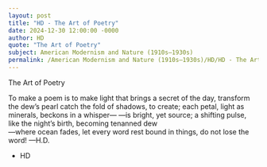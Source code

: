 ```yaml
---
layout: post
title: "HD - The Art of Poetry"
date: 2024-12-30 12:00:00 -0000
author: HD
quote: "The Art of Poetry"
subject: American Modernism and Nature (1910s–1930s)
permalink: /American Modernism and Nature (1910s–1930s)/HD/HD - The Art of Poetry
---
```


The Art of Poetry

To make a poem
   is to make light
     that brings
     a secret of the day,
    transform the dew’s pearl
    catch the fold
    of shadows,
   to create; each petal,
   light as minerals,
   beckons in a whisper—
—is bright, yet
source; a shifting pulse,
like the night’s birth,
becoming tenanned dew  
—where ocean fades,
   let every word
   rest
bound in things,
    do not lose the word!
    —H.D.

- HD
